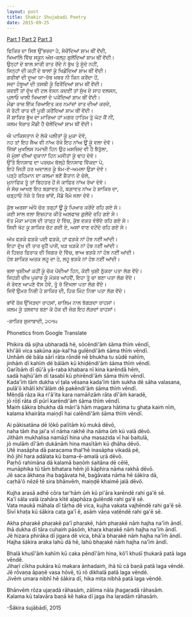```yaml
---
layout: post
title: Shakir Shujabadi Poetry
date: 2015-09-25 
---
```


[Part 1](https://www.youtube.com/watch?v=rcTVViPA7Fk)
[Part 2](https://www.youtube.com/watch?v=kZlYhQgOx78)
[Part 3](https://www.youtube.com/watch?v=mlDX2sIEvXc)

  ਫਿਕਿਰ ਦਾ ਸਿਝ ਉੱਭਰਦਾ ਹੇ, ਸੋਚੇਂਦਿਆਂ ਸ਼ਾਮ ਥੀਂ ਵੇਂਦੀ,  
  ਖਿਆਲਿੰ ਵਿੱਚ ਸਕੂਨ ਅੱਜ-ਕਲ੍ਹ ਗੁਲੇਂਦਿਆਂ ਸ਼ਾਮ ਥੀਂ ਵੇਂਦੀ।  
  ਉਨ੍ਹਾਂ ਦੇ ਬਾਲ ਸਾਰੀ ਰਾਤ ਰੋਂਦੇ ਨੇ ਭੁੱਖ ਤੁੰ ਸੂੰਦੇ ਨਹੀਂ,  
  ਜਿਨ੍ਹਾਂ ਦੀ ਕਹੀਂ ਦੇ ਬਾਲਾਂ ਕੂੰ ਖਿਡੇਂਦਿਆਂ ਸ਼ਾਮ ਥੀਂ ਵੇਂਦੀ।  
  ਗਰੀਬਾਂ ਦੀ ਦੂਆ ਯਾ-ਰੱਬ ਖਬਰ ਨੀ ਕਿਨ ਕਰੇਂਦਾ ਹੇਂ,  
  ਸਦਾ ਹੰਝੂਆਂ ਦੀ ਤਸਬੀ ਕੂੰ ਫਿਰੇਂਦਿਆਂ ਸ਼ਾਮ ਥੀਂ ਵੇਂਦੀ।  
  ਕਦਈਂ ਤਾਂ ਦੁੱਖ ਵੀ ਟਲ ਵੇਸਨ ਕਦਈਂ ਤਾਂ ਸੁੱਖ ਦੇ ਸਾਹ ਵਲਸਨ,  
  ਪੁਲਾਓ ਖਾਲੀ ਖਿਆਲਾਂ ਦੇ ਪਕੇਂਦਿਆਂ ਸ਼ਾਮ ਥੀਂ ਵੇਂਦੀ।  
  ਮੇਂਡਾ ਰਾਜ਼ ਇੱਕ ਰਿਆਇਤ ਕਰ ਨਮਾਂਜ਼ਾਂ ਰਾਤ ਦੀਆਂ ਕਰਦੇ,  
  ਜੋ ਰੋਟੀ ਰਾਤ ਦੀ ਪੂਰੀ ਕਰੇਂਦਿਆਂ ਸ਼ਾਮ ਥੀਂ ਵੇਂਦੀ।  
  ਮੈਂ ਸ਼ਾਕਿਰ ਭੁੱਖ ਦਾ ਮਾਰਿਆ ਹਾਂ ਮਗਰ ਹਾਤਿਮ ਤੁੰ ਘੱਟ ਕੈਂ ਨੀਂ,  
  ਕਲਮ ਖੈਰਾਤ ਮੈਂਡੀ ਹੈ ਚੱਲੇਂਦਿਆਂ ਸ਼ਾਮ ਥੀਂ ਵੇਂਦੀ।  
    
  ਐ ਪਾਕਿਸਤਾਨ ਦੇ ਲੋਕੋ ਪਲੀਤਾਂ ਕੂੰ ਮੁਕਾ ਦੇਵੋ,  
  ਨਹ ਤਾਂ ਇਹ ਜੈਅ ਵੀ ਨਾਂਅ ਰੱਖੇ ਇਹ ਨਾਂਅ ਊਂ ਕੂੰ ਵਲਾ ਦੇਵੋ।  
  ਜਿੱਥਾਂ ਮੁਖਲਿਸ ਨਮਾਜ਼ੀ ਹਿਨ ਉਹ ਮਸਜ਼ਿਦ ਵੀ ਹੈ ਬੈਤੁੱਲਾ,  
  ਜੋ ਮੁੱਲਾਂ ਦੀਆਂ ਦੁਕਾਨਾਂ ਹਿਨ ਮਸੀਤਾਂ ਕੂੰ ਢਾਹ ਦੇਵੋ।  
  ਉੱਤੇ ਇਨਸਾਫ ਦਾ ਪਰਚਮ ਥੱਲ੍ਹੇ ਇਨਸਾਫ ਵਿੱਕਦਾ ਪੇ,  
  ਇਹੋ ਜਿਹੀ ਹਰ ਅਦਾਲਤ ਕੂੰ ਬੰਮ-ਏ-ਅਮਲਾ ਉੜਾ ਦੇਵੋ।  
  ਪੜ੍ਹੋ ਰਹਿਮਾਨ ਦਾ ਕਲਮਾ ਬਣੋਂ ਸ਼ੈਤਾਨ ਦੇ ਚੇਲੇ,  
  ਮੁਨਾਫਿਕ ਤੂੰ ਤਾਂ ਬਿਹਤਰ ਹੇਂ ਜੋ ਕਾਫਿਰ ਨਾਂਅ ਰੱਖਾ ਦੇਵੋ।  
  ਜੇ ਸੱਚ ਆਖਣ ਇਹ ਬਗ਼ਾਵਤ ਹੇ, ਬਗ਼ਾਵਤ ਨਾਂਅ ਹੇ ਸ਼ਾਕਿਰ ਦਾ,  
  ਚੜ੍ਹਾਓ ਨੇਜ਼ੇ ਤੇ ਸਿਰ ਭਾਂਵੇਂ, ਮੈਂਡੇ ਖੈਮੇ ਜਲਾ ਦੇਵੋ।  
    
  ਕੁੱਝ ਅਰਸਾ ਅੰਧੇ ਚੋਰ ਤਰ੍ਹਾਂ ਊਂ ਕੂੰ ਪਿਆਰ ਕਰੇਂਦੇ ਰਹਿ ਗਏ ਸੇ।  
  ਕਈ ਸਾਲ ਵਲਾ ਇਜ਼ਹਾਰ ਕੀਤੇ ਅਲ਼ਫਾਜ਼ ਗ਼ੁਲੇਂਦੇ ਰਹਿ ਗਏ ਸੇ।  
  ਵੱਤ ਮੌਕਾ ਮਾਹਲ ਦੀ ਤਾੜ੍ਹ ਦੇ ਵਿੱਚ, ਕੁੱਝ ਵਕਤ ਵੰਝੇਂਦੇ ਰਹਿ ਗਏ ਸੇ।  
  ਸਿਵੀ ਖੱਟ ਕੂ ਸ਼ਾਕਿਰ ਚੱਟ ਗਈ ਏ, ਅਸਾਂ ਵਾਣ ਵਟੇਂਦੇ ਰਹਿ ਗਏ ਸੇ।  
    
  ਅੱਖ ਫੜਕੇ ਫੜਕੇ ਪਈ ਫੜਕੇ, ਹਾਂ ਫੜਕੇ ਨਾਂ ਹੰਝ ਨਈਂ ਆਂਦੀ।  
  ਇਹਾ ਦੁੱਖ ਦੀ ਤਾਰ ਚੁਹੈਂ ਪਾਸੋਂ, ਖੜ ਖੜਕੇ ਨਾਂ ਹੰਝ ਨਈਂ ਆਂਦੀ।  
  ਜੇ ਹਿਜ਼ਰ ਫਿਰਾਕ ਦੀ ਜਿਗਰ ਦੇ ਵਿੱਚ, ਭਾਅ ਭੜਕੇ ਨਾਂ ਹੰਝ ਨਈਂ ਆਂਦੀ।  
  ਹੰਝ ਸ਼ਾਕਿਰ ਅਰਕ ਲਹੂ ਦਾ ਹੇ, ਲਹੂ ਭੜਕੇ ਨਾਂ ਹੰਝ ਨਈਂ ਆਂਦੀ।  
    
  ਭਲਾ ਖੁਸ਼ੀਆਂ ਕਹੀਂ ਕੂੰ ਚੱਕ ਪੇਂਦੀਆਂ ਹਿਨ, ਕੋਈ ਖੁਸ਼ੀ ਠੁੱਕਰਾ ਪਤਾ ਲੱਗ ਵੇਂਦੇ।  
  ਜਿਹੜੀ ਚੀਖ ਪੁਕਾਰ ਕੂੰ ਮੱਕਰ ਆਂਹਦੈਂ, ਇਹਾ ਤੂੰ ਚਾ ਬਣਾ ਪਤਾ ਲੱਗ ਵੇਂਦੇ।  
  ਜੇ ਰੋਵਣ ਆਪਣੇ ਵੱਸ ਹੋਵੇ, ਤੂੰ ਰੋ ਦਿੱਖਲਾ ਪਤਾ ਲੱਗ ਵੇਂਦੇ।  
  ਜਿਵੇਂ ਉਮਰ ਨਿਭੀ ਹੇ ਸ਼ਾਕਿਰ ਦੀ, ਹਿਕ ਮਿੰਟ ਨਿਭਾ ਪਤਾ ਲੱਗ ਵੇਂਦੇ।  
    
  ਭਾਂਵੇਂ ਰੋਜ਼ ਉੱਜੜਦਾ ਰਾਹਸਾਂ, ਜ਼ਾਲਿਮ ਨਾਲ ਝੱਗੜਦਾ ਰਾਹਸਾਂ।  
  ਕਲਮ ਕੂੰ ਤਲਵਾਰ ਬਣਾ ਕੇ ਹੱਕ ਦੀ ਜੰਗ ਇਹ ਲੱੜਦਾਂ ਰਾਹਸਾਂ।  
    
  -ਸ਼ਾਕਿਰ ਸ਼ੁਜਾਬਾਦੀ, ੨੦੧੫  

Phonetics from Google Translate

Phikira dā sijha ubharadā hē, sōcēndi'āṁ śāma thīṁ vēndī,  
khi'āli vica sakūna aja-kal'ha gulēndi'āṁ śāma thīṁ vēndī.  
Unhāṁ dē bāla sārī rāta rōndē nē bhukha tu sūdē nahīṁ,  
jinhāṁ dī kahīṁ dē bālāṁ kū khiḍēndi'āṁ śāma thīṁ vēndī.  
Garībāṁ dī dū'ā yā-raba khabara nī kina karēndā hēṁ,  
sadā hajhū'āṁ dī tasabī kū phirēndi'āṁ śāma thīṁ vēndī.  
Kada'īṁ tāṁ dukha vī ṭala vēsana kada'īṁ tāṁ sukha dē sāha valasana,  
pulā'ō khālī khi'ālāṁ dē pakēndi'āṁ śāma thīṁ vēndī.  
Mēṇḍā rāza ika ri'ā'ita kara namān̄zāṁ rāta dī'āṁ karadē,  
jō rōṭī rāta dī pūrī karēndi'āṁ śāma thīṁ vēndī.  
Maiṁ śākira bhukha dā māri'ā hāṁ magara hātima tu ghaṭa kaiṁ nīṁ,  
kalama khairāta maiṇḍī hai calēndi'āṁ śāma thīṁ vēndī. 

Ai pākisatāna dē lōkō palītāṁ kū mukā dēvō,  
naha tāṁ iha jai'a vī nāṁa rakhē iha nāṁa ūṁ kū valā dēvō.  
Jithāṁ mukhalisa namāzī hina uha masazida vī hai baitulā,  
jō mulāṁ dī'āṁ dukānāṁ hina masītāṁ kū ḍhāha dēvō.  
Utē inasāpha dā paracama thal'hē inasāpha vikadā pē,  
ihō jihī hara adālata kū bama-ē-amalā uṛā dēvō.  
Paṛhō rahimāna dā kalamā baṇōṁ śaitāna dē cēlē,  
munāphika tū tāṁ bihatara hēṁ jō kāphira nāṁa rakhā dēvō.  
Jē saca ākhaṇa iha baġāvata hē, baġāvata nāṁa hē śākira dā,  
caṛhā'ō nēzē tē sira bhānvēṁ, maiṇḍē khaimē jalā dēvō.  

Kujha arasā adhē cōra tar'hāṁ ūṁ kū pi'āra karēndē rahi ga'ē sē.  
Ka'ī sāla valā izahāra kītē aḻaphāza ġulēndē rahi ga'ē sē.  
Vata maukā māhala dī tāṛha dē vica, kujha vakata vajhēndē rahi ga'ē sē.  
Sivī khaṭa kū śākira caṭa ga'ī ē, asāṁ vāṇa vaṭēndē rahi ga'ē sē.  

Akha phaṛakē phaṛakē pa'ī phaṛakē, hāṁ phaṛakē nāṁ hajha na'īṁ āndī.  
Ihā dukha dī tāra cuhaiṁ pāsōṁ, khaṛa khaṛakē nāṁ hajha na'īṁ āndī.  
Jē hizara phirāka dī jigara dē vica, bhā'a bhaṛakē nāṁ hajha na'īṁ āndī.  
Hajha śākira araka lahū dā hē, lahū bhaṛakē nāṁ hajha na'īṁ āndī.  

Bhalā khuśī'āṁ kahīṁ kū caka pēndī'āṁ hina, kō'ī khuśī ṭhukarā patā laga vēndē.  
Jihaṛī cīkha pukāra kū makara ānhadaiṁ, ihā tū cā baṇā patā laga vēndē.  
Jē rōvaṇa āpaṇē vasa hōvē, tū rō dikhalā patā laga vēndē.  
Jivēṁ umara nibhī hē śākira dī, hika miṭa nibhā patā laga vēndē.  

Bhānvēṁ rōza ujaṛadā rāhasāṁ, zālima nāla jhagaṛadā rāhasāṁ.  
Kalama kū talavāra baṇā kē haka dī jaga iha laṛadāṁ rāhasāṁ.  

-Śākira śujābādī, 2015
